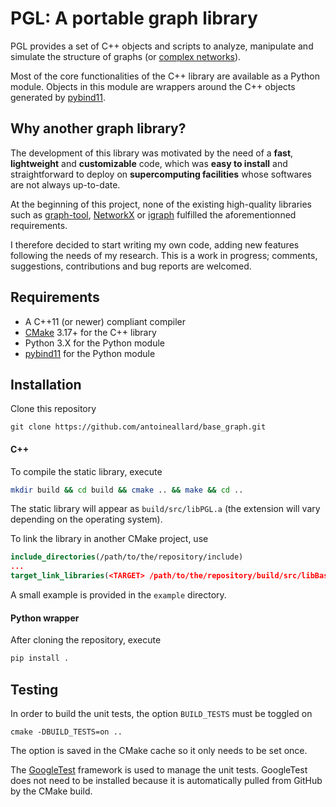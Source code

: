 # PGL: A portable graph library

PGL provides a set of C++ objects and scripts to analyze, manipulate and simulate the structure of graphs (or [complex networks]).

Most of the core functionalities of the C++ library are available as a Python module. Objects in this module are wrappers around the C++ objects generated by [pybind11].

## Why another graph library?

The development of this library was motivated by the need of a __fast__, __lightweight__ and __customizable__ code, which was __easy to install__ and straightforward to deploy on __supercomputing facilities__ whose softwares are not always up-to-date.

At the beginning of this project, none of the existing high-quality libraries such as [graph-tool], [NetworkX] or [igraph] fulfilled the aforementionned requirements.

I therefore decided to start writing my own code, adding new features following the needs of my research. This is a work in progress; comments, suggestions, contributions and bug reports are welcomed.

## Requirements

  * A C++11 (or newer) compliant compiler
  * [CMake] 3.17+ for the C++ library
  * Python 3.X for the Python module
  * [pybind11] for the Python module


## Installation
Clone this repository
```
git clone https://github.com/antoineallard/base_graph.git
```

#### C++
To compile the static library, execute
```sh
mkdir build && cd build && cmake .. && make && cd ..
```
The static library will appear as `build/src/libPGL.a` (the extension will vary depending on the operating system).

To link the library in another CMake project, use
```cmake
include_directories(/path/to/the/repository/include)
...
target_link_libraries(<TARGET> /path/to/the/repository/build/src/libBaseGraph.a)
```
A small example is provided in the ``example`` directory.

#### Python wrapper
After cloning the repository, execute
```sh
pip install .
```

## Testing
In order to build the unit tests, the option `BUILD_TESTS` must be toggled on
```
cmake -DBUILD_TESTS=on ..
```
The option is saved in the CMake cache so it only needs to be set once.

The [GoogleTest] framework is used to manage the unit tests. GoogleTest does not need to be installed because it is automatically pulled from GitHub by the CMake build.

[Boost]:            https://www.boost.org
[CMake]:            https://cmake.org
[complex networks]: https://en.wikipedia.org/wiki/Complex_network
[Eigen]:            http://eigen.tuxfamily.org
[graph-tool]:       https://graph-tool.skewed.de/
[igraph]:           https://igraph.org/
[NetworkX]:         https://networkx.github.io/
[pybind11]:         https://github.com/pybind/pybind11
[Spectra]:          https://spectralib.org/
[STL]:              https://en.cppreference.com/w
[GoogleTest]:      https://github.com/google/googletest

